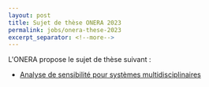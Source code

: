 ```yaml
---
layout: post
title: Sujet de thèse ONERA 2023
permalink: jobs/onera-these-2023
excerpt_separator: <!--more-->
---
```


L'ONERA propose le sujet de thèse suivant :

 - [Analyse de sensibilité pour systèmes multidisciplinaires](/files/jobs/2023-ONERA-sna-dtis.pdf)
